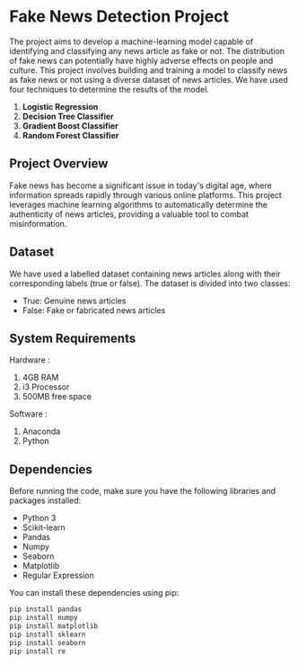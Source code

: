 # Fake News Detection Project

The project aims to develop a machine-learning model capable of identifying and classifying any news article as fake or not. The distribution of fake news can potentially have highly adverse effects on people and culture. This project involves building and training a model to classify news as fake news or not using a diverse dataset of news articles. We have used four techniques to determine the results of the model.

1. **Logistic Regression**
2. **Decision Tree Classifier**
3. **Gradient Boost Classifier**
4. **Random Forest Classifier**

## Project Overview

Fake news has become a significant issue in today's digital age, where information spreads rapidly through various online platforms. This project leverages machine learning algorithms to automatically determine the authenticity of news articles, providing a valuable tool to combat misinformation.

## Dataset

We have used a labelled dataset containing news articles along with their corresponding labels (true or false). The dataset is divided into two classes:
- True: Genuine news articles
- False: Fake or fabricated news articles

## System Requirements 

Hardware :
1. 4GB RAM
2. i3 Processor
3. 500MB free space

Software :
1. Anaconda
2. Python

## Dependencies

Before running the code, make sure you have the following libraries and packages installed:

- Python 3
- Scikit-learn
- Pandas
- Numpy
- Seaborn
- Matplotlib
- Regular Expression

You can install these dependencies using pip:

```bash
pip install pandas
pip install numpy
pip install matplotlib
pip install sklearn
pip install seaborn 
pip install re 
```

                
      
        

